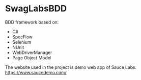 # SwagLabsBDD

BDD framework based on:
- C#
- SpecFlow
- Selenium
- NUnit
- WebDriverManager
- Page Object Model

The website used in the project is demo web app of Sauce Labs:
https://www.saucedemo.com/
